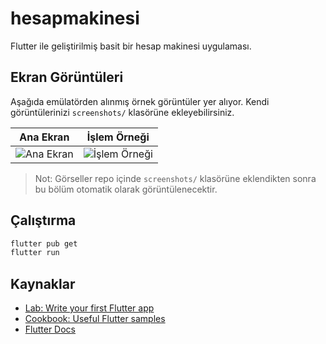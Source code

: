 # hesapmakinesi

Flutter ile geliştirilmiş basit bir hesap makinesi uygulaması.

## Ekran Görüntüleri

Aşağıda emülatörden alınmış örnek görüntüler yer alıyor. Kendi görüntülerinizi `screenshots/` klasörüne ekleyebilirsiniz.

| Ana Ekran | İşlem Örneği |
| --- | --- |
| ![Ana Ekran](screenshots/screen1.png) | ![İşlem Örneği](screenshots/screen2.png) |

> Not: Görseller repo içinde `screenshots/` klasörüne eklendikten sonra bu bölüm otomatik olarak görüntülenecektir.

## Çalıştırma

```bash
flutter pub get
flutter run
```

## Kaynaklar

- [Lab: Write your first Flutter app](https://docs.flutter.dev/get-started/codelab)
- [Cookbook: Useful Flutter samples](https://docs.flutter.dev/cookbook)
- [Flutter Docs](https://docs.flutter.dev/)
